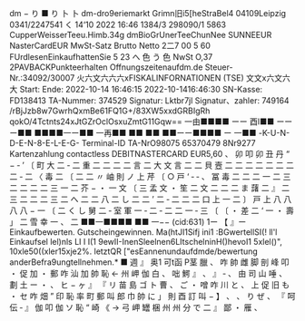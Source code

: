 dm − り ■ り 卜 卜 dm-dro9eriemarkt Grimn旧i5[heStraBel4 04109Leipzig 0341/2247541 く 14‘10 2022 16:46 1384/3 298090/1 5863 CupperWeisserTeeu.Himb.34g dmBioGrUnerTeeChunNee SUNNEEUR NasterCardEUR MwSt-Satz Brutto Netto 2二7 00 5 60 FUrdlesenEinkaufhattenSie 5 23 へ 色 う 色 NwSt O,37 2PAVBACKPunkteerhalten Offnungszeitenaufdm.de Steuer-Nr.:34092/30007 火六文六六六xFISKALINFORNATIONEN (TSE) 文文x六文六大 Start: Ende: 2022-10-14 16:46:15 2022-10-1416:46:30 SN-Kasse: FD138413 TA-Nummer: 374529 Signatur: Lktbr7jl Signatur、zahler: 749164 /rBjJzb8w7GwrhQxmBe61FQ1G+/83XW5xxdGRBIgRh qokO/4Tctnts24xJtGZrOclOsxuZmtG11Gqw== 一由■■■■ ーー 酉I■■ ーーー■■ ■■■■一ー■■ 一再■■ ■■ ■■ ■■ーー■■■■ ー 一■■ -K-U-N-D-E-N-8-E-L-E-G- Terminal-ID TA-NrO98075 65370479 8Nr9277 Kartenzahlung contactless DEBITNASTERCARD EUR5,60 、 卯 叩 卯 丑 丹 “ − ‐ ’ 〔 町 大 二 ‐ 二 重 二 二 二 二 言 二 大 文 言 二 二 貝 壼 二 二 二 二 二 二 二 二 ‐ 二 〈 毒 二 〔 二 二 〃 岫 則 ノ 上 芹 〔 ○ 戸 ‘ ‐ ‐ 、 冨 毒 二 二 二 一 二 三 二 二 二 二 三 一 二 芥 − ・ 一 文 〔 三 孟 文 ・ 笙 二 文 二 二 二 ま 藷 二 』 二 三 二 二 二 三 二 へ 二 二 八 二 し 二 二 ’ 二 ‐ 二 二 二 口 上 一 二 〕 戸 上 八 八 八 八 − 一 〔 二 く し 舅 二 ‐ 室 軍 一 ‐ 二 ‐ 二 二 一 ‐ 三 〔 〔 ・ 差 二 ‘ 一 ・ 壽 」 二 雪 幸 一 、 二 ■■一■■■■ ■■ 一−− (cid:631) 1ー 【 』ー Einkaufbewerten. Gutscheingewinnen. Ma(htJI1Sifj ini1 :BGwertellSI(! ll'l Einkaufsel lel)nls LI I I(1 9ewII-InenSleelnen6LItschelninH()hevoI1 5xlel()", 10xle50((xler15xje2%. letztQR ["esEannenundaufdmde/bewertung anderBefra9ungtellnehmen.* ■ 週 』 奥1 可t函 P茎 臘 、 咋 帥 雌 脚 剖 峰 叩 ・ 促 加 ・ 郵 咋 汕 加 帥 恥 ← 州 岬 伽 白 、 咄 鰐 』 、 』 ‐ 、 由 司 山 唾 、 劃 土 ー ・ 、 ヒ − ヶ 』 『 リ 苗 島 ゴ ト 曹 、 ご ・ 噌 咋 川 と 、 上 促 旧 も ・ セ 咋 畑 ” 印 恥 率 町 郵 叫 郎 巾 帥 に 」 則 酉 訂 叫 − 】 、 、 り ぜ 、 『 呵 伝 ‐ 』 伽 叩 伽 ソ 恥 “ 崎 《 → 弓 岬 罎 梱 州 州 分 で 二 』 鄙 ・ 雁 、